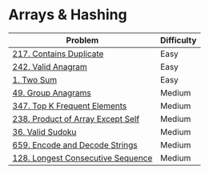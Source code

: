 # Arrays & Hashing

| Problem                                                                                          | Difficulty |
| ------------------------------------------------------------------------------------------------ | ---------- |
| [217. Contains Duplicate](https://leetcode.com/problems/contains-duplicate/)                     | Easy       |
| [242. Valid Anagram](https://leetcode.com/problems/valid-anagram/)                               | Easy       |
| [1. Two Sum](https://leetcode.com/problems/two-sum/)                                             | Easy       |
| [49. Group Anagrams](https://leetcode.com/problems/group-anagrams/)                              | Medium     |
| [347. Top K Frequent Elements](https://leetcode.com/problems/top-k-frequent-elements/)           | Medium     |
| [238. Product of Array Except Self](https://leetcode.com/problems/product-of-array-except-self/) | Medium     |
| [36. Valid Sudoku](https://leetcode.com/problems/valid-sudoku/)                                  | Medium     |
| [659. Encode and Decode Strings](https://leetcode.com/problems/encode-and-decode-strings/)       | Medium     |
| [128. Longest Consecutive Sequence](https://leetcode.com/problems/longest-consecutive-sequence/) | Medium     |
